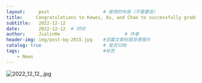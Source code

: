 ```yaml
---
layout:     post   				    # 使用的布局（不需要改）
title:     Congratulations to Kewei, Xu, and Chao to successfully graduate.	# 标题 
subtitle:   2022-12-12
date:       2022-12-12	# 时间
author:     JialinHe						# 作者
header-img: img/post-bg-2015.jpg 	#这篇文章标题背景图片
catalog: true 						# 是否归档
tags:								#标签
    - News
---
```

![2022_12_12_.jpg](https://gitee.com/plusero/plusero/raw/master/img/picsInURL/2022_12_12.jpg)
